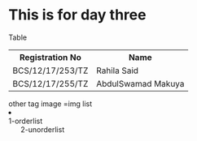 # This is for day three
<!DOCTYPE>
<html>
<head>Table</head>
<body>
  <table>
    <tr>
      <th>Registration No</th>
      <th>Name</th>
    </tr>
    <tr>
      <td>BCS/12/17/253/TZ</td>
      <td>Rahila Said</td>
    </tr>
     <tr>
      <td>BCS/12/17/255/TZ</td>
      <td>AbdulSwamad Makuya</td>
    </tr>
  </table>
</body>
</html>
other tag
image =img
list<li><br>
1-orderlist<ol>
2-unorderlist<ul>
 
